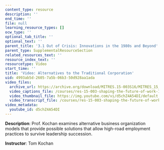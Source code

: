 ```yaml
---
content_type: resource
description: ''
end_time: ''
file: null
learning_resource_types: []
ocw_type: ''
optional_tab_title: ''
optional_text: ''
parent_title: '3.1 Out of Crisis: Innovations in the 1980s and Beyond'
parent_type: SupplementalResourceSection
related_resources_text: ''
resource_index_text: ''
resourcetype: Video
start_time: ''
title: 'Video: Alternatives to the Traditional Corporation'
uid: 4993ab5d-2605-7a5b-06b3-50d928aa1ada
video_files:
  archive_url: https://archive.org/download/MITRES.15-003S16/MITRES_15_003S16_3-1-9_360p.mp4
  video_captions_file: /courses/res-15-003-shaping-the-future-of-work-15-662x-spring-2016/480d7f150e3b5526a52889b3e595d620_d5chZ4A54DI.vtt
  video_thumbnail_file: https://img.youtube.com/vi/d5chZ4A54DI/default.jpg
  video_transcript_file: /courses/res-15-003-shaping-the-future-of-work-15-662x-spring-2016/691a9432ef52b9baa2ce19f32aeedd33_d5chZ4A54DI.pdf
video_metadata:
  youtube_id: d5chZ4A54DI
---
```


**Description**: Prof. Kochan examines alternative business organization models that provide possible solutions that allow high-road employment practices to survive leadership succession.

**Instructor**: Tom Kochan



